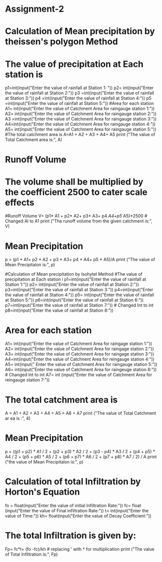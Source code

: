 # Assignment-2
# Calculation of Mean precipitation by theissen's polygon Method
# The value of precipitation at Each station is
p1=int(input("Enter the value of rainfall at Station 1: "))
p2= int(input("Enter the value of rainfall at Station 2:"))
p3 =int(input("Enter the value of rainfall at Station 3:"))
p4 =int(input("Enter the value of rainfall at Station 4:"))
p5 =int(input("Enter the value of rainfall at Station 5:"))
#Area for each station
A1= int(input("Enter the value of Catchment Area for raingauge station 1:"))
A2= int(input("Enter the value of Catchment Area for raingauge station 2:"))
A3 =int(input("Enter the value of Catchment Area for raingauge station 3:"))
A4=int(input("Enter the value of Catchment Area for raingauge station 4:"))
A5= int(input("Enter the value of Catchment Area for raingauge station 5:"))
#The total catchment area is
A=A1 + A2 + A3 + A4+ A5
print ("The value of Total Catchment area is:", A)
# Runoff Volume
# The volume shall be multiplied by the coefficient 2500 to cater scale effects
#Runoff Volume
V= (p1* A1 + p2* A2+ p3* A3+ p4 *A4+p5* A5)*2500 # Changed Al to A1
print ("The runoff volume from the given catchment is:", V)
# Mean Precipitation
p = (p1 * A1+ p2 * A2 + p3 * A3+ p4 * A4+ p5 * A5)/A
print ("The value of Mean Precipitalon is:", p)

#Calculation of Mean precipitation by Isohytel Method
#The value of precipitation at Each station i
p1=int(input("Enter the value of rainfall at Station 1:"))
p2= int(input("Enter the value of rainfall at Station 2:"))
p3=int(input("Enter the value of rainfall at Station 3:"))
p4=int(input("Enter the value of rainfall at Station 4:"))
p5= int(input("Enter the value of rainfall at Station 5:"))
p6=int(input("Enter the value of rainfall at Station 6:"))
p7=int(input("Enter the value of rainfall at Station 7:")) # Changed Int to int
p8=int(input("Enter the value of rainfall at Station 8:"))
# Area for each station
A1= int(input("Enter the value of Catchment Area for raingage station 1:"))
A2= int(input("Enter the value of Catchment Area for raingage station 2:"))
A3= int(input("Enter the value of Catchment Area for raingage station 3:"))
A4=int(input("Enter the value of Catchnent Area for reingauge station 4:"))
A5= int(input(" Enter the value of Catchment Ares for raingauge station 5:"))
A6= int(input("Enter the value of Catchment Area for raingeuge station 6:")) # Changed Int to int
A7= int (input("Enter the value of Catchment Area for reingauge station 7:"))
# The total catchment area is
A = A1 + A2 + A3 + A4 + A5 + A6 + A7
print ("The value of Total Catchment ar ea is :", 4)
# Mean Precipitation
p = ((p1 + p2) * A1 / 2 + (p2 + p3) * A2 / 2 + (p3 - p4) * A3 / 2 + (p4 + p5) * A4 / 2 + (p5 + p6) * A5 / 2 + (p6 + p7) * A6 / 2 + (p7 + p8) * A7 / 2) / A
print ("the value of Mean Precipitalon is:", p)

# Calculation of total Infiltration by Horton's Equation
fo = float(input("Enter the value of initial Infiltration Rate:"))
fc= float (input("Enter the value of Final infiltration Rate:"))
t= int(input("Enter the value of Time:"))
kh= float(input("Enter the value of Decay Coefficient:"))
# The total Infiltration is given by:
Fp=  fc*t+ (fo -fc)/kh # replacing ' with * for multiplication
print ("The value of Total Infiltration is:", Fp)
